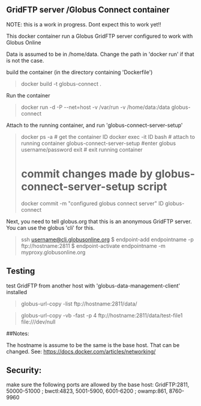 ## GridFTP server /Globus Connect container

NOTE: this is a work in progress. Dont expect this to work yet!!

This docker container run a Globus GridFTP server configured to work with Globus Online

Data is assumed to be in /home/data. Change the path in 'docker run' if that is not the case.

build the container (in the directory containing 'Dockerfile')
>docker build -t globus-connect .

Run the container
>docker run -d -P --net=host -v /var/run -v /home/data:/data globus-connect

Attach to the running container, and run 'globus-connect-server-setup'
>docker ps -a # get the container ID
>docker exec -it ID bash # attach to running container
>globus-connect-server-setup   #enter globus username/password
>exit  # exit running container
># commit changes made by globus-connect-server-setup script
>docker commit -m "configured globus connect server" ID globus-connect  

Next, you need to tell globus.org that this is an anonymous GridFTP server.
You can use the globus 'cli' for this.
>ssh username@cli.globusonline.org
>$ endpoint-add endpointname -p ftp://hostname:2811
>$ endpoint-activate endpointname -m myproxy.globusonline.org


## Testing
test GridFTP from another host with 'globus-data-management-client' installed
>globus-url-copy -list ftp://hostname:2811/data/

>globus-url-copy -vb -fast -p 4 ftp://hostname:2811/data/test-file1 file:///dev/null

##Notes:

The hostname is assume to be the same is the base host. That can be changed.
See: https://docs.docker.com/articles/networking/

## Security:
make sure the following ports are allowed by the base host:
GridFTP:2811, 50000-51000  ; bwctl:4823, 5001-5900, 6001-6200 ; owamp:861, 8760-9960


